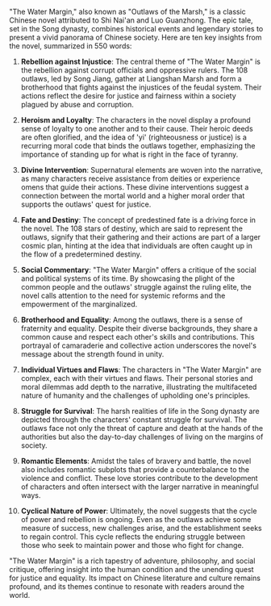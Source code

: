 "The Water Margin," also known as "Outlaws of the Marsh," is a classic Chinese novel attributed to Shi Nai'an and Luo Guanzhong. The epic tale, set in the Song dynasty, combines historical events and legendary stories to present a vivid panorama of Chinese society. Here are ten key insights from the novel, summarized in 550 words:

1. **Rebellion against Injustice**: The central theme of "The Water Margin" is the rebellion against corrupt officials and oppressive rulers. The 108 outlaws, led by Song Jiang, gather at Liangshan Marsh and form a brotherhood that fights against the injustices of the feudal system. Their actions reflect the desire for justice and fairness within a society plagued by abuse and corruption.

2. **Heroism and Loyalty**: The characters in the novel display a profound sense of loyalty to one another and to their cause. Their heroic deeds are often glorified, and the idea of 'yi' (righteousness or justice) is a recurring moral code that binds the outlaws together, emphasizing the importance of standing up for what is right in the face of tyranny.

3. **Divine Intervention**: Supernatural elements are woven into the narrative, as many characters receive assistance from deities or experience omens that guide their actions. These divine interventions suggest a connection between the mortal world and a higher moral order that supports the outlaws' quest for justice.

4. **Fate and Destiny**: The concept of predestined fate is a driving force in the novel. The 108 stars of destiny, which are said to represent the outlaws, signify that their gathering and their actions are part of a larger cosmic plan, hinting at the idea that individuals are often caught up in the flow of a predetermined destiny.

5. **Social Commentary**: "The Water Margin" offers a critique of the social and political systems of its time. By showcasing the plight of the common people and the outlaws' struggle against the ruling elite, the novel calls attention to the need for systemic reforms and the empowerment of the marginalized.

6. **Brotherhood and Equality**: Among the outlaws, there is a sense of fraternity and equality. Despite their diverse backgrounds, they share a common cause and respect each other's skills and contributions. This portrayal of camaraderie and collective action underscores the novel's message about the strength found in unity.

7. **Individual Virtues and Flaws**: The characters in "The Water Margin" are complex, each with their virtues and flaws. Their personal stories and moral dilemmas add depth to the narrative, illustrating the multifaceted nature of humanity and the challenges of upholding one's principles.

8. **Struggle for Survival**: The harsh realities of life in the Song dynasty are depicted through the characters' constant struggle for survival. The outlaws face not only the threat of capture and death at the hands of the authorities but also the day-to-day challenges of living on the margins of society.

9. **Romantic Elements**: Amidst the tales of bravery and battle, the novel also includes romantic subplots that provide a counterbalance to the violence and conflict. These love stories contribute to the development of characters and often intersect with the larger narrative in meaningful ways.

10. **Cyclical Nature of Power**: Ultimately, the novel suggests that the cycle of power and rebellion is ongoing. Even as the outlaws achieve some measure of success, new challenges arise, and the establishment seeks to regain control. This cycle reflects the enduring struggle between those who seek to maintain power and those who fight for change.

"The Water Margin" is a rich tapestry of adventure, philosophy, and social critique, offering insight into the human condition and the unending quest for justice and equality. Its impact on Chinese literature and culture remains profound, and its themes continue to resonate with readers around the world.